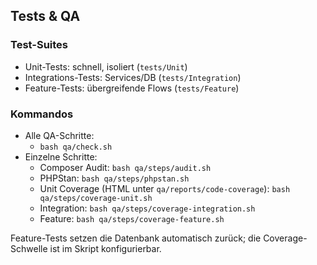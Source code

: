 ## Tests & QA

### Test-Suites
- Unit-Tests: schnell, isoliert (`tests/Unit`)
- Integrations-Tests: Services/DB (`tests/Integration`)
- Feature-Tests: übergreifende Flows (`tests/Feature`)

### Kommandos
- Alle QA-Schritte:
  - `bash qa/check.sh`
- Einzelne Schritte:
  - Composer Audit: `bash qa/steps/audit.sh`
  - PHPStan: `bash qa/steps/phpstan.sh`
  - Unit Coverage (HTML unter `qa/reports/code-coverage`): `bash qa/steps/coverage-unit.sh`
  - Integration: `bash qa/steps/coverage-integration.sh`
  - Feature: `bash qa/steps/coverage-feature.sh`

Feature-Tests setzen die Datenbank automatisch zurück; die Coverage-Schwelle ist im Skript konfigurierbar.



